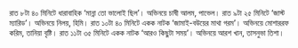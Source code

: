 রাত ৮টা ৪০ মিনিটে ধারাবাহিক ‘মান্না তো ভালোই ছিল’। অভিনয়ে চাষী আলম, পাভেল। রাত ৯টা ২৫ মিনিটে ‘জাস্ট ম্যারিড’। অভিনয়ে নিলয়, হিমি। রাত ১০টা ৪০ মিনিটে একক নাটক ‘জামাই-বউয়ের মাথা গরম’। অভিনয়ে মোশাররফ করিম, তানিয়া বৃষ্টি। রাত ১১টা ৩৫ মিনিটে একক নাটক ‘আরও কিছুটা সময়’। অভিনয়ে আরশ খান, তাসনুভা তিশা।
